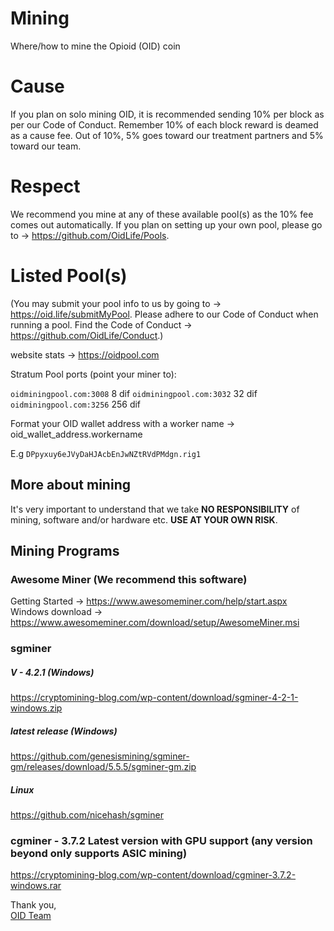 # Mining
Where/how to mine the Opioid (OID) coin

# Cause
If you plan on solo mining OID, it is recommended sending 10% per block as per our Code of Conduct. Remember 10% of each block reward is deamed as a cause fee. Out of 10%, 5% goes toward our treatment partners and 5% toward our team. 

# Respect
We recommend you mine at any of these available pool(s) as the 10% fee comes out automatically. If you plan on setting up your own pool, please go to -> https://github.com/OidLife/Pools.

# Listed Pool(s)
(You may submit your pool info to us by going to -> https://oid.life/submitMyPool. Please adhere to our Code of Conduct when running a pool. Find the Code of Conduct -> https://github.com/OidLife/Conduct.)

website stats -> https://oidpool.com

Stratum Pool ports (point your miner to):

```oidminingpool.com:3008``` 8 dif
```oidminingpool.com:3032``` 32 dif
```oidminingpool.com:3256``` 256 dif

Format your OID wallet address with a worker name -> oid_wallet_address.workername

E.g ```DPpyxuy6eJVyDaHJAcbEnJwNZtRVdPMdgn.rig1```

## More about mining 
It's very important to understand that we take **NO RESPONSIBILITY** of mining, software and/or hardware etc. **USE AT YOUR OWN RISK**.  

## Mining Programs

### Awesome Miner (We recommend this software)  
Getting Started -> https://www.awesomeminer.com/help/start.aspx  
Windows download -> https://www.awesomeminer.com/download/setup/AwesomeMiner.msi

### sgminer
##### V - 4.2.1 (Windows)   
https://cryptomining-blog.com/wp-content/download/sgminer-4-2-1-windows.zip

##### latest release (Windows)   
https://github.com/genesismining/sgminer-gm/releases/download/5.5.5/sgminer-gm.zip

##### Linux   
https://github.com/nicehash/sgminer

### cgminer - 3.7.2 Latest version with GPU support (any version beyond only supports ASIC mining)   
https://cryptomining-blog.com/wp-content/download/cgminer-3.7.2-windows.rar



Thank you,  
[OID Team](https://oid.life/)


